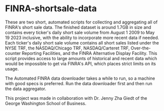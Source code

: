 # FINRA-shortsale-data
These are two short, automated scripts for collecting and aggregating all of FINRA's short sale data. The finished dataset is around 1.7GB in size and contains every ticker's daily short sale volume from August 1 2009 to May 19 2023 inclusive, with the ability to incorporate more recent data if needed. Each ticker's daily short sale volume contains all short sales listed under the NYSE TRF, the NASDAQ/Chicago TRF, NASDAQ/Carteret TRF, Over-the-counter Reporting Facilities, and the FINRA Alternative Display Facility. This script provides access to large amounts of historical and recent data which would be impossible to get via FINRA's API, which places strict limits on its usage.

The Automated FINRA data downloader takes a while to run, so a machine with good specs is preferred. Run the data downloader first and then run the data aggregator.

This project was made in collaboration with Dr. Jenny Zha Giedt of the George Washington School of Business.
